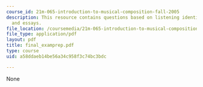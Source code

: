 ```yaml
---
course_id: 21m-065-introduction-to-musical-composition-fall-2005
description: This resource contains questions based on listening identification, definitions,
  and essays.
file_location: /coursemedia/21m-065-introduction-to-musical-composition-fall-2005/a58ddaeb14be56a34c958f3c74bc3bdc_final_examprep.pdf
file_type: application/pdf
layout: pdf
title: final_examprep.pdf
type: course
uid: a58ddaeb14be56a34c958f3c74bc3bdc

---
```

None